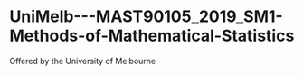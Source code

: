 # UniMelb---MAST90105_2019_SM1-Methods-of-Mathematical-Statistics
Offered by the University of Melbourne
